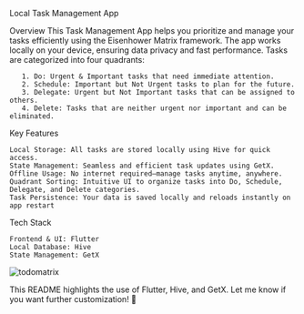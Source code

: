 Local Task Management App

  Overview
       This Task Management App helps you prioritize and manage your tasks efficiently using the Eisenhower Matrix framework. The app works locally on your device, ensuring data privacy and fast performance. Tasks are categorized into four quadrants:
       
       1. Do: Urgent & Important tasks that need immediate attention.
       2. Schedule: Important but Not Urgent tasks to plan for the future.
       3. Delegate: Urgent but Not Important tasks that can be assigned to others.
       4. Delete: Tasks that are neither urgent nor important and can be eliminated.

Key Features

    Local Storage: All tasks are stored locally using Hive for quick access.
    State Management: Seamless and efficient task updates using GetX.
    Offline Usage: No internet required—manage tasks anytime, anywhere.
    Quadrant Sorting: Intuitive UI to organize tasks into Do, Schedule, Delegate, and Delete categories.
    Task Persistence: Your data is saved locally and reloads instantly on app restart

Tech Stack

    Frontend & UI: Flutter
    Local Database: Hive
    State Management: GetX    

    
![todomatrix](https://github.com/user-attachments/assets/aab859a7-773c-4472-a440-f66c7a1ed263)


This README highlights the use of Flutter, Hive, and GetX. Let me know if you want further customization! 🚀
